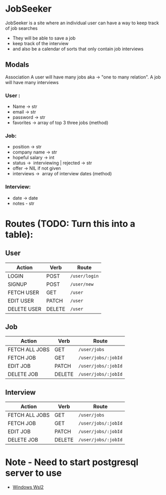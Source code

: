 # JobSeeker

JobSeeker is a site where an individual user can have a way to keep track of job searches
  - They will be able to save a job 
  - keep track of the interview
  - and also be a calendar of sorts that only contain job interviews 


## Modals 

Association
	A user will have many jobs aka -> "one to many relation". A job will have many interviews


### User : 
- Name ->  str
- email ->  str
- password ->  str
- favorites ->  array of top 3 three jobs (method)

### Job: 
- position ->  str
- company name ->  str
- hopeful salary ->  int
- status ->  interviewing | rejected ->  str
- offer ->  NIL if not given 
- interviews ->  array of interview dates (method)

### Interview: 
 - date -> date
 - notes - str

# Routes (TODO: Turn this into a table): 
## User
| Action | Verb | Route |
|--------|------|-------|
| LOGIN  | POST | ```/user/login``` | 
| SIGNUP | POST | ```/user/new``` |
| FETCH USER | GET | ```/user``` |
| EDIT USER | PATCH | ```/user``` |
| DELETE USER | DELETE | ```/user``` |

## Job 
| Action | Verb | Route |
|--------|------|-------| 
| FETCH ALL JOBS | GET | ```/user/jobs``` |
| FETCH JOB | GET | ```/user/jobs/:jobId``` |
| EDIT JOB | PATCH | ```/user/jobs/:jobId``` |
| DELETE JOB | DELETE | ```/user/jobs/:jobId``` |

## Interview
| Action | Verb | Route |
|--------|------|-------| 
| FETCH ALL JOBS | GET | ```/user/jobs``` |
| FETCH JOB | GET | ```/user/jobs/:jobId``` |
| EDIT JOB | PATCH | ```/user/jobs/:jobId``` |
| DELETE JOB | DELETE | ```/user/jobs/:jobId``` |


# Note - Need to start postgresql server to use 
  - [Windows Wsl2](https://docs.microsoft.com/en-us/windows/wsl/tutorials/wsl-database#install-postgresql)
  